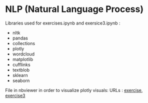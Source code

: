 # NLP (Natural Language Process)

Libraries used for exercises.ipynb and exersice3.ipynb :
* nltk   
* pandas        
* collections   
* plotly       
* wordcloud     
* matplotlib       
* cufflinks        
* textblob    
* sklearn  
* seaborn      

File in nbviewer in order to visualize plotly visuals: 
URLs : [exercise](https://nbviewer.jupyter.org/github/Andreas-Stefopoulos/NLP/blob/main/exercise.ipynb), [exercise3](https://nbviewer.jupyter.org/github/Andreas-Stefopoulos/NLP/blob/main/exersice3.ipynb)
